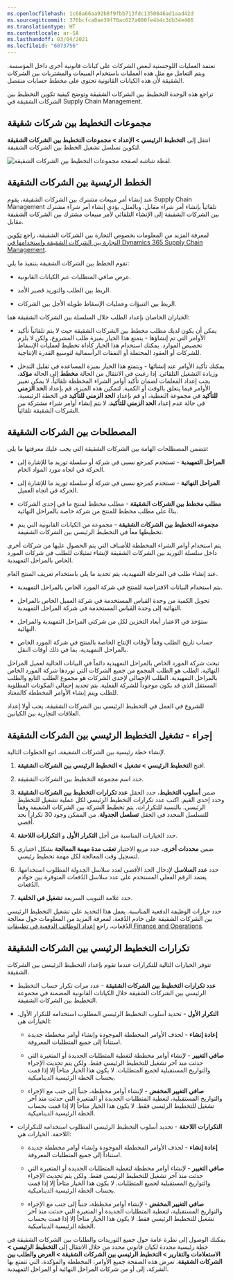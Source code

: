 ```yaml
---
ms.openlocfilehash: 1c68a66aa92b8f9fbb713fdc1350846ad1aad42d
ms.sourcegitcommit: 376bcfca0ae39f70ac627a080fe4b4c3db34e466
ms.translationtype: HT
ms.contentlocale: ar-SA
ms.lasthandoff: 03/04/2021
ms.locfileid: "6073756"
---
```

تعتمد العمليات اللوجستية لبعض الشركات على كيانات قانونية أخرى داخل المؤسسة. ويتم التعامل مع مثل هذه العمليات باستخدام المبيعات والمشتريات بين الشركات الشقيقة لأن هذه الكيانات القانونية تحتوي على مخطط حسابات منفصل.

تراجع هذه الوحدة التخطيط بين الشركات الشقيقة وتوضح كيفية تكوين التخطيط بين الشركات الشقيقة في Supply Chain Management.

## <a name="intercompany-planning-groups"></a>مجموعات التخطيط بين شركات شقيقة


انتقل إلى **التخطيط الرئيسي > الإعداد > مجموعات التخطيط بين الشركات الشقيقة** لتكوين تسلسل تشغيل الخطط بين الشركات الشقيقة.

![لقطة شاشة لصفحة مجموعات التخطيط بين الشركات الشقيقة.](../media/intercompany-plan-group.png) 

## <a name="intercompany-master-plans"></a>الخطط الرئيسية بين الشركات الشقيقة

عند إنشاء أمر مبيعات مشترك بين الشركات الشقيقة، يقوم Supply Chain Management تلقائياً بإنشاء أمر شراء مقابل. وبالمثل، يؤدي إنشاء أمر شراء مشترك بين الشركات الشقيقة إلى الإنشاء التلقائي لأمر مبيعات مشترك بين الشركات الشقيقة مقابل.

لمعرفة المزيد من المعلومات بخصوص التجارة بين الشركات الشقيقة، راجع [تكوين التجارة بين الشركات الشقيقة واستخدامها في Dynamics 365 Supply Chain Management](https://docs.microsoft.com/learn/modules/configure-use-intercompany-trade-dyn365-supply-chain-mgmt/?azure-portal=true).

تقوم الخطط بين الشركات الشقيقة بتنفيذ ما يلي:

-   عرض صافي المتطلبات عبر الكيانات القانونية.

-   الربط بين الطلب والتوريد قصير الأمد.

-   الربط بين التنبؤات وعمليات الإسقاط طويلة الأجل بين الشركات.

الخياران الخاصان بإعداد الطلب خلال السلسلة بين الشركات الشقيقة هما:

-   يمكن أن يكون لديك مطلب مخطط بين الشركات الشقيقة حيث لا يتم تلقائياً تأكيد الأوامر التي تم إنشاؤها - يتمتع هذا الخيار بميزة طلب المشروع، ولكن لا يلزم تخصيص الموارد. يمكنك استخدام هذا الخيار كأداة تخطيط لعمليات الإسقاط للشركات أو العقود المحتملة أو النفقات الرأسمالية لتوسيع القدرة الإنتاجية.

-   يمكنك تأكيد الأوامر عند إنشائها - ويتمتع هذا الخيار بميزة المساعدة في تقليل التدخل وزيادة التشغيل التلقائي. إذا رغبت في الانتقال من الحالة **مخطط** إلى الحالة **مؤكد**، يجب إعداد المعلمات لضمان تأكيد أوامر الشراء المخططة تلقائياً. لا يمكن تغيير الأوامر فيما يتعلق بالوقت أو الكمية.
    لتمكين هذه الميزة، قم بإعداد **الحد الزمني للتأكيد** في مجموعة التغطية، أو قم بإعداد **الحد الزمني للتأكيد** في الخطة الرئيسية. في حالة عدم إعداد **الحد الزمني للتأكيد**، لا يتم إنشاء أوامر شراء مشتركة بين الشركات الشقيقة تلقائياً.

## <a name="intercompany-terms"></a>المصطلحات بين الشركات الشقيقة

تتضمن المصطلحات الهامة بين الشركات الشقيقة التي يجب عليك معرفتها ما يلي:

-   **المراحل التمهيدية** - تستخدم كمرجع نسبي في شركة أو سلسلة توريد ما للإشارة إلى الحركة في اتجاه مورد المواد الخام.

-   **المراحل النهائية** - تستخدم كمرجع نسبي في شركة أو سلسلة توريد ما للإشارة إلى الحركة في اتجاه العميل.

-   **مطلب مخطط بين الشركات الشقيقة** - مطلب مخطط لمنتج ما في إحدى الشركات بناءً على مطلب مخطط للمنتج من شركة خاصة بالمراحل النهائية.

-   **مجموعه التخطيط بين الشركات الشقيقة** - مجموعة من الكيانات القانونية التي يتم تخطيطها معاً في التخطيط الرئيسي بين الشركات الشقيقة.

يتم استخدام أوامر الشراء المخططة للأصناف التي يتم الحصول عليها من شركات أخرى داخل سلسلة التوريد بين الشركات الشقيقة لإنشاء تمثيلات للطلب في شركات المورد الخاص بالمراحل التمهيدية.

عند إنشاء طلب في المرحلة التمهيدية، يتم تحديد ما يلي باستخدام تعريف المنتج العام.

-   يتم استخدام البيانات الافتراضية للمنتج في شركة المورد الخاص بالمراحل التمهيدية.

-   تحويل الكمية من وحدة القياس المستخدمة في شركة العميل الخاص بالمراحل النهائية إلى وحدة القياس المستخدمة في شركة المراحل التمهيدية.

-   ستؤخذ في الاعتبار أبعاد التخزين لكل من شركتي المراحل التمهيدية والمراحل النهائية.

-   حساب تاريخ الطلب وفقاً لأوقات الإنتاج الخاصة بالمنتج في شركة المورد الخاص بالمراحل التمهيدية، بما في ذلك أوقات النقل.

تبحث شركة المورد الخاص بالمراحل التمهيدية دائماً في البيانات الحالية لعميل المراحل النهائية. الطلب هو الطلب المجمع من جميع الشركات التي توردها شركة المورد الخاص بالمراحل التمهيدية. الطلب الإجمالي لإحدى الشركات هو مجموع الطلب التابع والطلب المستقل الذي قد يكون موجوداً للشركة الفعلية. يتم تحديد إجمالي المكونات المطلوبة للطلب ويتم إنشاء الأوامر المخططة كالمعتاد.

للشروع في العمل في التخطيط الرئيسي بين الشركات الشقيقة، يجب أولا إعداد العلاقات التجارية بين الكيانين.

## <a name="procedure---run-intercompany-master-planning"></a>إجراء - تشغيل التخطيط الرئيسي بين الشركات الشقيقة

لإنشاء خطة رئيسية بين الشركات الشقيقة، اتبع الخطوات التالية.

1.  افتح **التخطيط الرئيسي > تشغيل > التخطيط الرئيسي بين الشركات الشقيقة**.

2.  حدد اسم مجموعة التخطيط بين الشركات الشقيقة.

3.  ضمن **أسلوب التخطيط**، حدد الحقل **عدد تكرارات التخطيط بين الشركات الشقيقة** وحدد إحدى القيم. اكتب عدد تكرارات التخطيط الرئيسي لكل عملية تشغيل للتخطيط الرئيسي. بالنسبة للتكرارات، يتم تخطيط الشركة بين الشركات الشقيقة وفقاً للتسلسل المحدد في الحقل **تسلسل الجدولة**. من الممكن وجود 30 تكراراً بحد أقصي.

4.  حدد الخيارات المناسبة من أجل **التكرار الأول** و **التكرارات اللاحقة**.

5.  ضمن **محددات أخرى**، حدد مربع الاختيار **تعقب مدة مهمة المعالجة** بشكل اختياري لتسجيل وقت المعالجة لكل مهمة تخطيط رئيسي.

6.  حدد **عدد السلاسل** لإدخال الحد الأقصى لعدد سلاسل الجدولة المطلوب استخدامها. يعتمد الرقم الفعلي المستخدم على عدد سلاسل الدُفعات المتوفرة بين خوادم الدُفعات.

7.  حدد علامة التبويب السريعة **تشغيل في الخلفية**.

حدد خيارات الوظيفة الدفعية المناسبة. يعمل هذا التحديد على تشغيل التخطيط الرئيسي بين الشركات الشقيقة على خادم الدُفعة. لمعرفة المزيد من المعلومات حول معالجة الدُفعات، راجع [إعداد الوظائف الدفعية في تطبيقات Finance and Operations](https://docs.microsoft.com/learn/modules/setup-batch-jobs-finance-operations/?azure-portal=true).

## <a name="iterations-for-intercompany-master-planning"></a>تكرارات التخطيط الرئيسي بين الشركات الشقيقة

تتوفر الخيارات التالية للتكرارات عندما تقوم بإعداد التخطيط الرئيسي بين الشركات الشقيقة.

-   **عدد تكرارات التخطيط بين الشركات الشقيقة** - عدد مرات تكرار حساب التخطيط الرئيسي بين الشركات الشقيقة خلال الكيانات القانونية المضمنة في مجموعة التخطيط بين الشركات الشقيقة.

-   **التكرار الأول** - تحديد أسلوب التخطيط الرئيسي المطلوب استخدامه للتكرار الأول. الخيارات هي:

    -   **إعادة إنشاء** - لحذف الأوامر المخططة الموجودة وإنشاء أوامر مخططة جديدة استناداً إلى جميع المتطلبات المعروفة.

    -   **صافي التغيير** - لإنشاء أوامر مخططة لتغطية المتطلبات الجديدة أو المتغيرة التي حدثت منذ آخر تشغيل للتخطيط الرئيسي فقط. ولكن يتم تحديث الإجراء والتواريخ المستقبلية لجميع المتطلبات. لا يكون هذا الخيار متاحاً إلا إذا قمت بحساب الخطة الرئيسية الديناميكية.

    -   **صافي التغيير المخفض** - لإنشاء أوامر مخططة، جنباً إلى جنب مع الإجراء والتواريخ المستقبلية، لتغطية المتطلبات الجديدة أو المتغيرة التي حدثت منذ آخر تشغيل للتخطيط الرئيسي فقط. لا يكون هذا الخيار متاحاً إلا إذا قمت بحساب الخطة الرئيسية الديناميكية.

-   **التكرارات اللاحقة** - تحديد أسلوب التخطيط الرئيسي المطلوب استخدامه للتكرارات اللاحقة. الخيارات هي:

    -   **إعادة إنشاء** - لحذف الأوامر المخططة الموجودة وإنشاء أوامر مخططة جديدة استناداً إلى جميع المتطلبات المعروفة.

    -   **صافي التغيير** - لإنشاء أوامر مخططة لتغطية المتطلبات الجديدة أو المتغيرة التي حدثت منذ آخر تشغيل للتخطيط الرئيسي فقط. ولكن يتم تحديث الإجراء والتواريخ المستقبلية لجميع المتطلبات. لا يكون هذا الخيار متاحاً إلا إذا قمت بحساب الخطة الرئيسية الديناميكية.

    -   **صافي التغيير المخفض** - لإنشاء أوامر مخططة، جنباً إلى جنب مع الإجراء والتواريخ المستقبلية، لتغطية المتطلبات الجديدة أو المتغيرة التي حدثت منذ آخر تشغيل للتخطيط الرئيسي فقط. لا يكون هذا الخيار متاحاً إلا إذا قمت بحساب الخطة الرئيسية الديناميكية.

يمكنك الوصول إلى نظرة عامة حول جميع التوريدات والطلبات بين الشركات الشقيقة في خطة رئيسية محددة لكيان قانوني محدد من خلال الانتقال إلى **التخطيط الرئيسي > الاستعلامات والتقارير > التخطيط الرئيسي بين الشركات الشقيقة > العرض والطلب بين الشركات الشقيقة**. تعرض هذه الصفحة جميع الأوامر، المخططة والمؤكدة، التي تتمتع بها الشركة، إلى أو من شركات المراحل النهائية أو المراحل التمهيدية.
